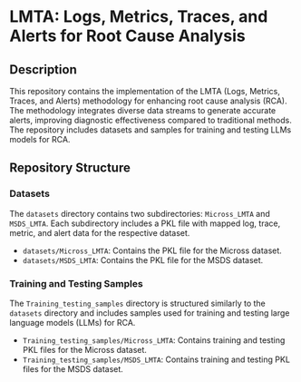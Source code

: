 # LMTA: Logs, Metrics, Traces, and Alerts for Root Cause Analysis

## Description
This repository contains the implementation of the LMTA (Logs, Metrics, Traces, and Alerts) methodology for enhancing root cause analysis (RCA). The methodology integrates diverse data streams to generate accurate alerts, improving diagnostic effectiveness compared to traditional methods. The repository includes datasets and samples for training and testing LLMs models for RCA.

## Repository Structure

### Datasets
The `datasets` directory contains two subdirectories: `Micross_LMTA` and `MSDS_LMTA`. Each subdirectory includes a PKL file with mapped log, trace, metric, and alert data for the respective dataset.

- `datasets/Micross_LMTA`: Contains the PKL file for the Micross dataset.
- `datasets/MSDS_LMTA`: Contains the PKL file for the MSDS dataset.

### Training and Testing Samples
The `Training_testing_samples` directory is structured similarly to the `datasets` directory and includes samples used for training and testing large language models (LLMs) for RCA.

- `Training_testing_samples/Micross_LMTA`: Contains training and testing PKL files for the Micross dataset.
- `Training_testing_samples/MSDS_LMTA`: Contains training and testing PKL files for the MSDS dataset.

